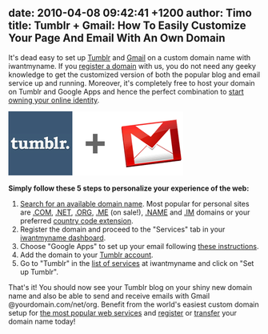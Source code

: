 date: 2010-04-08 09:42:41 +1200
author: Timo
title: Tumblr + Gmail: How To Easily Customize Your Page And Email With An Own Domain
----

It's dead easy to set up [Tumblr](http://tumblr.com) and [Gmail](http://google.com/a) on a custom domain name with iwantmyname. If you [register a domain](https://iwantmyname.com) with us, you do not need any geeky knowledge to get the customized version of both the popular blog and email service up and running. Moreover, it's completely free to host your domain on Tumblr and Google Apps and hence the perfect combination to [start owning your online identity](https://iwantmyname.com/blog/2010/02/your-usernames-do-not-belong-to-you.html).

![tumblr-and-gmail.png](/media/2010-04-08-tumblr-and-gmail.png)

**Simply follow these 5 steps to personalize your experience of the web:**

1.  [Search for an available domain name](https://iwantmyname.com). Most popular for personal sites are [.COM](https://iwantmyname.com/domains/com-domain-name-registration-for-commercial), [.NET](https://iwantmyname.com/domains/net-domain-name-registration-for-network), [.ORG](https://iwantmyname.com/domains/org-domain-name-registration-for-organisation), [.ME](https://iwantmyname.com/domains/me-montenegrean-domain-name-registration-for-montenegro) (on sale!), [.NAME](https://iwantmyname.com/domains/name-domain-name-registration-for-names) and [.IM](https://iwantmyname.com/domains/im-domain-name-registration-for-isle-of-man) domains or your preferred [country code extension](https://iwantmyname.com/domains/domain-name-registration-list-of-extensions).
2.  Register the domain and proceed to the "Services" tab in your [iwantmyname dashboard](https://iwantmyname.com/dashboard).
3.  Choose "Google Apps" to set up your email following [these instructions](https://iwantmyname.com/features/applications/google-apps-for-your-domain/how-to-setup-google-apps-gmail).
4.  Add the domain to your [Tumblr account](http://www.tumblr.com/customize).
5.  Go to "Tumblr" in the [list of services](https://iwantmyname.com/dashboard/features) at iwantmyname and click on "Set up Tumblr".

That's it! You should now see your Tumblr blog on your shiny new domain name and also be able to send and receive emails with Gmail @yourdomain.com/net/org. Benefit from the world's easiest custom domain setup for [the most popular web services](https://iwantmyname.com/services) and [register](https://iwantmyname.com) or [transfer](https://iwantmyname.com/domains/domain-transfer) your domain name today!

